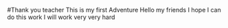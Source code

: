 #Thank you teacher
This is my first Adventure
Hello my friends
I hope I can do this work
I will work very very hard
